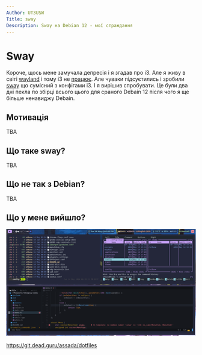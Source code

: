 ```yaml
---
Author: UT3USW
Title: sway
Description: Sway на Debian 12 - мої страждання
---
```


# Sway

Короче, щось мене замучала депресія і я згадав про i3. Але я живу в світі [wayland](https://wayland.freedesktop.org/) і тому i3 не [працює](https://github.com/i3/i3/discussions/5845). Але чуваки підсуєтились і зробили [sway](https://github.com/swaywm/sway) що сумісний з конфігами i3. І я вирішив спробувати. Це були два дні пекла по збірці всього цього для сраного Debain 12 після чого я ще більше ненавиджу Debain.

## Мотивація
TBA

## Що таке sway?
TBA

## Що не так з Debian?
TBA

## Що у мене вийшло?
![вже застарілий скріншот](./img/sway.png)

https://git.dead.guru/assada/dotfiles